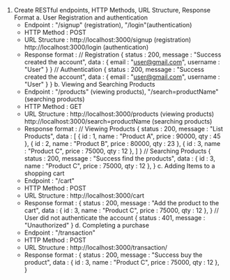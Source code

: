 1. Create RESTful endpoints, HTTP Methods, URL Structure, Response Format
   a. User Registration and authentication
   - Endpoint : "/signup" (registration), "/login"(authentication)
   - HTTP Method : POST
   - URL Structure : http://localhost:3000/signup (registration)
     http://localhost:3000/login (authentication)
   - Response format :
     // Registration
     {
     status : 200,
     message : "Success created the account",
     data : {
     email : "user@gmail.com",
     username : "User"
     }
     }
     // Authentication
     {
     status : 200,
     message : "Success created the account",
     data : {
     email : "user@gmail.com",
     username : "User"
     }
     }
     b. Viewing and Searching Products
   - Endpoint : "/products" (viewing products), "/search=productName" (searching products)
   - HTTP Method : GET
   - URL Structure : http://localhost:3000/products (viewing products)
     http://localhost:3000/search=productName (searching products)
   - Response format :
     // Viewing Products
     {
     status : 200,
     message : "List Products",
     data : [
     {
     id : 1,
     name : "Product A",
     price : 90000,
     qty : 45
     },
     {
     id : 2,
     name : "Product B",
     price : 80000,
     qty : 23
     },
     {
     id : 3,
     name : "Product C",
     price : 75000,
     qty : 12
     },
     ]
     }
     // Searching Products
     {
     status : 200,
     message : "Success find the products",
     data :
     {
     id : 3,
     name : "Product C",
     price : 75000,
     qty : 12
     },
     }
     c. Adding Items to a shopping cart
   - Endpoint : "/cart"
   - HTTP Method : POST
   - URL Structure : http://localhost:3000/cart
   - Response format :
     {
     status : 200,
     message : "Add the product to the cart",
     data :
     {
     id : 3,
     name : "Product C",
     price : 75000,
     qty : 12
     },
     }
     // User did not authenticate the account
     {
     status : 401,
     message : "Unauthorized"
     }
     d. Completing a purchase
   - Endpoint : "/transaction"
   - HTTP Method : POST
   - URL Structure : http://localhost:3000/transaction/
   - Response format :
     {
     status : 200,
     message : "Success buy the product",
     data :
     {
     id : 3,
     name : "Product C",
     price : 75000,
     qty : 12
     },
     }
